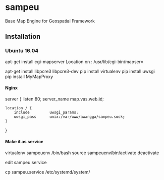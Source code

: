 # sampeu
Base Map Engine for Geospatial Framework

## Installation
### Ubuntu 16.04
apt-get install cgi-mapserver
Location on :
/usr/lib/cgi-bin/mapserv

apt-get install libpcre3 libpcre3-dev
pip install virtualenv
pip install uwsgi
pip install MyMapProxy



#### Nginx
server {
    listen 80;
    server_name map.vas.web.id;

    location / {
        include         uwsgi_params;
        uwsgi_pass      unix:/var/www/awangga/sampeu.sock;
    }
}

#### Make it as service
virtualenv sampeuenv
/bin/bash
source sampeuenv/bin/activate
deactivate

edit sampeu.service

cp sampeu.service /etc/systemd/system/